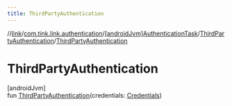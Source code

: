 ```yaml
---
title: ThirdPartyAuthentication
---
```

//[link](../../../../index.html)/[com.tink.link.authentication](../../index.html)/[[androidJvm]AuthenticationTask](../index.html)/[ThirdPartyAuthentication](index.html)/[ThirdPartyAuthentication](-third-party-authentication.html)



# ThirdPartyAuthentication



[androidJvm]\
fun [ThirdPartyAuthentication](-third-party-authentication.html)(credentials: [Credentials](../../../com.tink.model.credentials/[android-jvm]-credentials/index.html))




